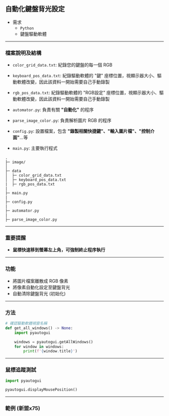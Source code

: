 ## 自動化鍵盤背光設定

* 需求
    * `Python`
    * 鍵盤驅動軟體

---

### 檔案說明及結構

* `color_grid_data.txt`: 紀錄您的鍵盤的每一個 RGB

* `keyboard_pos_data.txt`: 紀錄驅動軟體的 "鍵" 座標位置，視顯示器大小、驅動軟體改變，因此該資料一開始需要自己手動錄製

* `rgb_pos_data.txt`: 紀錄驅動軟體的 "RGB設定" 座標位置，視顯示器大小、驅動軟體改變，因此該資料一開始需要自己手動錄製

* `automator.py`: 負責有關 **"自動化"** 的程序

* `parse_image_color.py`: 負責解析圖片 RGB 的程序

* `config.py`: 設置檔案，包含 **"錄製相關快捷鍵"、"輸入圖片檔"、"控制介面"**...等
* `main.py`: 主要執行程式


```
.
├─ image/
│
├─ data
│  ├─ color_grid_data.txt
│  ├─ keyboard_pos_data.txt
|  ├─ rgb_pos_data.txt
|
├─ main.py
|
├─ config.py
|
├─ automator.py
|
├─ parse_image_color.py

```

---

### 重要提醒

* **鼠標快速移到螢幕左上角，可強制終止程序執行**

---

### 功能
* 將圖片檔案離散成 RGB 像素
* 將像素自動化設定至鍵盤背光
* 自動清除鍵盤背光 (初始化)

---

### 方法

```python
# 確認驅動軟體視窗名稱
def get_all_windows() -> None:
    import pyautogui

    windows = pyautogui.getAllWindows()
    for window in windows:
        print(f'{window.title}')
```


---

### 鼠標追蹤測試
```python
import pyautogui

pyautogui.displayMousePosition()
```

---

### 範例 (新盟x75)

